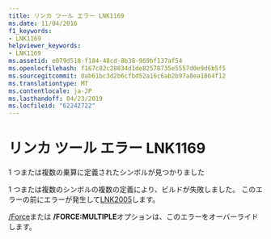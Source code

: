 ```yaml
---
title: リンカ ツール エラー LNK1169
ms.date: 11/04/2016
f1_keywords:
- LNK1169
helpviewer_keywords:
- LNK1169
ms.assetid: e079d518-f184-48cd-8b38-969bf137af54
ms.openlocfilehash: f167c82c28834d1de82578735e5557d0e9d6b5f5
ms.sourcegitcommit: 0ab61bc3d2b6cfbd52a16c6ab2b97a8ea1864f12
ms.translationtype: MT
ms.contentlocale: ja-JP
ms.lasthandoff: 04/23/2019
ms.locfileid: "62242722"
---
```

# <a name="linker-tools-error-lnk1169"></a>リンカ ツール エラー LNK1169

1 つまたは複数の乗算に定義されたシンボルが見つかりました

1 つまたは複数のシンボルの複数の定義により、ビルドが失敗しました。 このエラーの前にエラーが発生して[LNK2005](../../error-messages/tool-errors/linker-tools-error-lnk2005.md)します。

[/Force](../../build/reference/force-force-file-output.md)または **/FORCE:MULTIPLE**オプションは、このエラーをオーバーライドします。